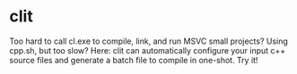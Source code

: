 # clit
Too hard to call cl.exe to compile, link, and run MSVC small projects? Using cpp.sh, but too slow? Here: clit can automatically configure your input c++ source files and generate a batch file to compile in one-shot. Try it!
